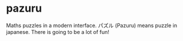 # pazuru
Maths puzzles in a modern interface. パズル (Pazuru) means puzzle in japanese.
There is going to be a lot of fun!